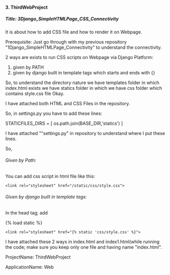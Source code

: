 #### 3. ThirdWebProject
##### Title: 3Django_SimpleHTMLPage_CSS_Connectivity
It is about how to add CSS file and how to render it on Webpage.

Prerequisite: Just go through with my previous repository "1Django_SimpleHTMLPage_Connectivity" to understand the connectivity.

2 ways are exists to run CSS scripts on Webpage via Django Platform:
1. given by PATH
2. given by django built in template tags which starts and ends with {}

So, to understand the directory nature
we have templates folder in which index.html exists
we have statics folder in which we have css folder which contains style.css file
Okay.

I have attached both HTML and CSS Files in the repository.

So, in settings.py you have to add these lines:

STATICFILES_DIRS = [
    os.path.join(BASE_DIR,'statics')
]

I have attached ""settings.py" in repository to understand where I put these lines.

So,
    
###### Given by Path: 
You can add css script in html file like this:

    <link rel="stylesheet" href="/static/css/style.css">

###### Given by django built in template tags:
In the head tag; add 

{% load static %}
    
    <link rel="stylesheet" href="{% static 'css/style.css' %}">
    
   
I have attached these 2 ways in index.html and index1.html(while running the code; make sure you keep only one file and having name "index.html".

ProjectName: ThirdWebProject

ApplicationName: Web 
